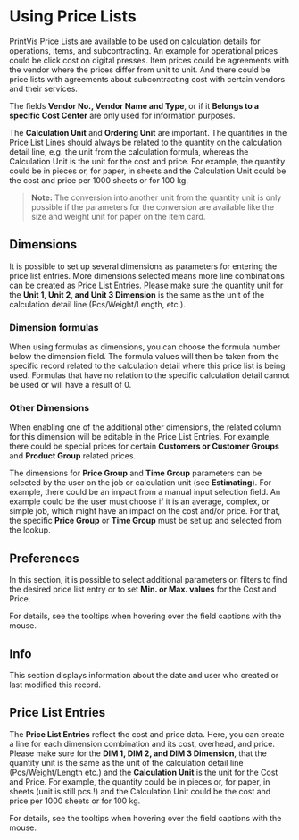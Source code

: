 # Using Price Lists

PrintVis Price Lists are available to be used on calculation details for operations, items, and subcontracting. An example for operational prices could be click cost on digital presses. Item prices could be agreements with the vendor where the prices differ from unit to unit. And there could be price lists with agreements about subcontracting cost with certain vendors and their services.

The fields **Vendor No., Vendor Name and Type**, or if it **Belongs to a specific Cost Center** are only used for information purposes.

The **Calculation Unit** and **Ordering Unit** are important. The quantities in the Price List Lines should always be related to the quantity on the calculation detail line, e.g. the unit from the calculation formula, whereas the Calculation Unit is the unit for the cost and price. For example, the quantity could be in pieces or, for paper, in sheets and the Calculation Unit could be the cost and price per 1000 sheets or for 100 kg.

> **Note:** The conversion into another unit from the quantity unit is only possible if the parameters for the conversion are available like the size and weight unit for paper on the item card.

## Dimensions

It is possible to set up several dimensions as parameters for entering the price list entries. More dimensions selected means more line combinations can be created as Price List Entries. Please make sure the quantity unit for the **Unit 1, Unit 2, and Unit 3 Dimension** is the same as the unit of the calculation detail line (Pcs/Weight/Length, etc.).

### Dimension formulas

When using formulas as dimensions, you can choose the formula number below the dimension field. The formula values will then be taken from the specific record related to the calculation detail where this price list is being used. Formulas that have no relation to the specific calculation detail cannot be used or will have a result of 0.

### Other Dimensions

When enabling one of the additional other dimensions, the related column for this dimension will be editable in the Price List Entries. For example, there could be special prices for certain **Customers or Customer Groups** and **Product Group** related prices.

The dimensions for **Price Group** and **Time Group** parameters can be selected by the user on the job or calculation unit (see **Estimating**). For example, there could be an impact from a manual input selection field. An example could be the user must choose if it is an average, complex, or simple job, which might have an impact on the cost and/or price. For that, the specific **Price Group** or **Time Group** must be set up and selected from the lookup.

## Preferences

In this section, it is possible to select additional parameters on filters to find the desired price list entry or to set **Min. or Max. values** for the Cost and Price.

For details, see the tooltips when hovering over the field captions with the mouse.

## Info

This section displays information about the date and user who created or last modified this record.

## Price List Entries

The **Price List Entries** reflect the cost and price data. Here, you can create a line for each dimension combination and its cost, overhead, and price. Please make sure for the **DIM 1, DIM 2, and DIM 3 Dimension**, that the quantity unit is the same as the unit of the calculation detail line (Pcs/Weight/Length etc.) and the **Calculation Unit** is the unit for the Cost and Price. For example, the quantity could be in pieces or, for paper, in sheets (unit is still pcs.!) and the Calculation Unit could be the cost and price per 1000 sheets or for 100 kg.

For details, see the tooltips when hovering over the field captions with the mouse.